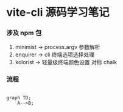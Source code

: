 # vite-cli 源码学习笔记

### 涉及 npm 包

1.  minimist -> process.argv 参数解析
2.  enquirer -> cli 终端选项选择处理
3.  kolorist -> 轻量级终端颜色设置 对标 chalk

### 流程

```mermaid

graph TD;
    A-->B;

```

